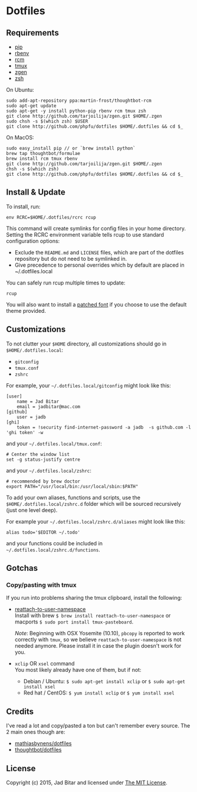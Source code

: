 # Dotfiles

## Requirements

* [pip](https://pip.pypa.io/en/stable/installing/)
* [rbenv](https://github.com/sstephenson/rbenv#homebrew-on-mac-os-x)
* [rcm](https://github.com/thoughtbot/rcm#installation)
* [tmux](https://tmux.github.io/)
* [zgen](https://github.com/tarjoilija/zgen)
* [zsh](http://www.zsh.org/)

On Ubuntu:

```
sudo add-apt-repository ppa:martin-frost/thoughtbot-rcm
sudo apt-get update
sudo apt-get -y install python-pip rbenv rcm tmux zsh
git clone http://github.com/tarjoilija/zgen.git $HOME/.zgen
sudo chsh -s $(which zsh) $USER
git clone http://github.com/phpfu/dotfiles $HOME/.dotfiles && cd $_
```

On MacOS:

```
sudo easy_install pip // or `brew install python`
brew tap thoughtbot/formulae
brew install rcm tmux rbenv
git clone http://github.com/tarjoilija/zgen.git $HOME/.zgen
chsh -s $(which zsh)
git clone http://github.com/phpfu/dotfiles $HOME/.dotfiles && cd $_
```

## Install & Update

To install, run:

```
env RCRC=$HOME/.dotfiles/rcrc rcup
```

This command will create symlinks for config files in your home directory. Setting the RCRC environment 
variable tells rcup to use standard configuration options:

* Exclude the `README.md` and `LICENSE` files, which are part of the dotfiles repository but do not need 
to be symlinked in. 
* Give precedence to personal overrides which by default are placed in ~/.dotfiles.local

You can safely run rcup multiple times to update:

```
rcup
```

You will also want to install a [patched font](https://github.com/arialdomartini/oh-my-git#the-font)
if you choose to use the default theme provided.

## Customizations

To not clutter your `$HOME` directory, all customizations should go in `$HOME/.dotfiles.local`:

* `gitconfig`
* `tmux.conf`
* `zshrc`

For example, your `~/.dotfiles.local/gitconfig` might look like this:

```
[user]
	name = Jad Bitar
	email = jadbitar@mac.com
[github]
	user = jadb
[ghi]
	token = !security find-internet-password -a jadb  -s github.com -l 'ghi token' -w
```

and your `~/.dotfiles.local/tmux.conf`:

```
# Center the window list
set -g status-justify centre
```

and your `~/.dotfiles.local/zshrc`:

```
# recommended by brew doctor
export PATH="/usr/local/bin:/usr/local/sbin:$PATH"
```

To add your own aliases, functions and scripts, use the `$HOME/.dotfiles.local/zshrc.d` folder which will
be sourced recursively (just one level deep).

For example your `~/.dotfiles.local/zshrc.d/aliases` might look like this:

```
alias todo='$EDITOR ~/.todo'
```

and your functions could be included in `~/.dotfiles.local/zshrc.d/functions`.

## Gotchas

### Copy/pasting with tmux

If you run into problems sharing the tmux clipboard, install the following:

- [reattach-to-user-namespace](https://github.com/ChrisJohnsen/tmux-MacOSX-pasteboard)<br/>
  Install with brew `$ brew install reattach-to-user-namespace` or
  macports `$ sudo port install tmux-pasteboard`.

  *Note*: Beginning with OSX Yosemite (10.10), `pbcopy` is reported to work
  correctly with `tmux`, so we believe `reattach-to-user-namespace` is not
  needed anymore. Please install it in case the plugin doesn't work for you.

- `xclip` OR `xsel` command<br/>
  You most likely already have one of them, but if not:
  - Debian / Ubuntu: `$ sudo apt-get install xclip` or `$ sudo apt-get install xsel`
  - Red hat / CentOS: `$ yum install xclip` or `$ yum install xsel`

## Credits

I've read a lot and copy/pasted a ton but can't remember every source. The 2 main ones though are:

* [mathiasbynens/dotfiles](https://github.com/mathiasbynens/dotfiles)
* [thoughtbot/dotfiles](https://github.com/thoughtbot/dotfiles)

## License

Copyright (c) 2015, Jad Bitar and licensed under [The MIT License](https://github.com/jadb/dotfiles/blob/master/LICENSE).
